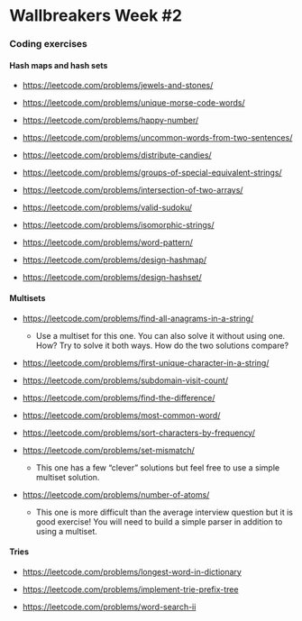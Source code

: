 # Wallbreakers Week #2

### Coding exercises

#### Hash maps and hash sets
* https://leetcode.com/problems/jewels-and-stones/

* https://leetcode.com/problems/unique-morse-code-words/

* https://leetcode.com/problems/happy-number/

* https://leetcode.com/problems/uncommon-words-from-two-sentences/

* https://leetcode.com/problems/distribute-candies/

* https://leetcode.com/problems/groups-of-special-equivalent-strings/

* https://leetcode.com/problems/intersection-of-two-arrays/

* https://leetcode.com/problems/valid-sudoku/

* https://leetcode.com/problems/isomorphic-strings/

* https://leetcode.com/problems/word-pattern/

* https://leetcode.com/problems/design-hashmap/

* https://leetcode.com/problems/design-hashset/

#### Multisets

* https://leetcode.com/problems/find-all-anagrams-in-a-string/

  * Use a multiset for this one. You can also solve it without using one. How? Try to solve it both ways. How do the two solutions compare?

* https://leetcode.com/problems/first-unique-character-in-a-string/

* https://leetcode.com/problems/subdomain-visit-count/

* https://leetcode.com/problems/find-the-difference/

* https://leetcode.com/problems/most-common-word/

* https://leetcode.com/problems/sort-characters-by-frequency/

* https://leetcode.com/problems/set-mismatch/

  * This one has a few “clever” solutions but feel free to use a simple multiset solution.

* https://leetcode.com/problems/number-of-atoms/

  * This one is more difficult than the average interview question but it is good exercise! You will need to build a simple parser in addition to using a multiset.

#### Tries

* https://leetcode.com/problems/longest-word-in-dictionary

* https://leetcode.com/problems/implement-trie-prefix-tree

* https://leetcode.com/problems/word-search-ii